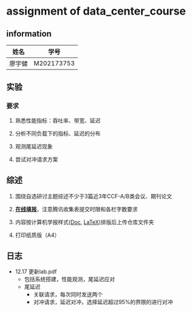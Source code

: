# assignment of data_center_course

## information

| 姓名   |    学号    |
| ------ | :--------: |
| 廖宇健 | M202173753 |

## 实验

### 要求

1. 熟悉性能指标：吞吐率、带宽、延迟

2. 分析不同负载下的指标、延迟的分布

3. 观测尾延迟现象

4. 尝试对冲请求方案


## 综述

1. 围绕自选研讨主题综述不少于3篇近3年CCF-A/B类会议、期刊论文

2. [**在线填报**](https://docs.qq.com/form/page/DREZhYWV1Q3hPbG1n?_w_tencentdocx_form=1)，注意腾讯收集表提交时限和各栏字数要求

3. 内容按计算机学报样式([Doc](http://cjc.ict.ac.cn/wltg/new/submit/CJC-Templet_Word2003.doc), [LaTeX](http://cjc.ict.ac.cn/wltg/new/submit/LatexTemplet.zip))排版后上传仓库文件夹

4. 打印纸质版（A4）



## 日志

- 12.17 更新lab.pdf
  - 包括系统搭建，性能观测，尾延迟应对
  - 尾延迟
    - 关联请求，每次同时发送两个
    - 对冲请求，延迟对冲，选择延迟超过95%的界限的进行对冲
